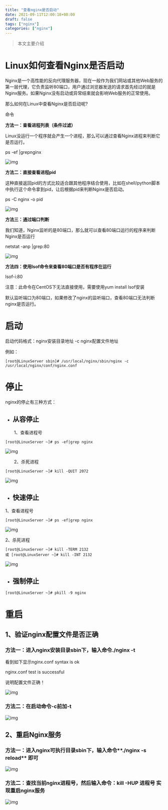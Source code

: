 ```yaml
---
title: "查看nginx是否启动"
date: 2021-09-11T12:00:18+08:00
draft: false
tags: ["nginx"]
categories: ["nginx"]
---
```


> 本文主要介绍

# Linux如何查看Nginx是否启动

Nginx是一个高性能的反向代理服务器，现在一般作为我们网站或其他Web服务的第一层代理，它负责监听80端口，用户通过浏览器发送的请求首先经过的就是Nginx服务。如果Nginx没有启动或异常结束就会影响Web服务的正常使用。

那么如何在Linux中查看Nginx是否启动呢?

命令

**方法一：查看进程列表（条件过滤）**

Linux没运行一个程序就会产生一个进程，那么可以通过查看Nginx进程来判断它是否运行。

ps -ef |grepnginx

![img](https:////upload-images.jianshu.io/upload_images/17178902-296f523a2f2994e1.png?imageMogr2/auto-orient/strip|imageView2/2/w/771/format/webp)

**方法二：直接查看进程pid**

这种直接返回pid的方式比较适合跟其他程序结合使用，比如在shell/python脚本中执行这个命令拿到pid，让后根据pid来判断Nginx是否启动。

ps -C nginx -o pid

![img](https:////upload-images.jianshu.io/upload_images/17178902-a450485aa28b7f87.png?imageMogr2/auto-orient/strip|imageView2/2/w/425/format/webp)

**方法三：通过端口判断**

我们知道，Nginx监听的是80端口，那么就可以查看80端口运行的程序来判断Nginx是否运行

netstat -anp |grep:80

![img](https:////upload-images.jianshu.io/upload_images/17178902-a552ec723a63e5e0.png?imageMogr2/auto-orient/strip|imageView2/2/w/915/format/webp)

**方法四：使用lsof命令来查看80端口是否有程序在运行**

lsof-i:80

注意：此命令在CentOS下无法直接使用，需要使用yum install lsof安装

默认监听端口为80端口，如果修改了nginx的监听端口，查看80端口无法判断nginx是否运行。

# 启动

 启动代码格式：nginx安装目录地址 -c nginx配置文件地址

例如：

```
[root@LinuxServer sbin]# /usr/local/nginx/sbin/nginx -c /usr/local/nginx/conf/nginx.conf
```

 

# 停止

 nginx的停止有三种方式：

- ## 从容停止

　　1、查看进程号

```
[root@LinuxServer ~]# ps -ef|grep nginx
```

 

![img](https://images2015.cnblogs.com/blog/848552/201601/848552-20160102182744854-1291053517.png)

　　2、杀死进程

```
[root@LinuxServer ~]# kill -QUIT 2072
```

 

![img](https://images2015.cnblogs.com/blog/848552/201601/848552-20160102182652354-960281274.png)

- ## 快速停止

1、查看进程号

```
[root@LinuxServer ~]# ps -ef|grep nginx
```

 

![img](https://images2015.cnblogs.com/blog/848552/201601/848552-20160102183103651-1859453208.png)

2、杀死进程

```
[root@LinuxServer ~]# kill -TERM 2132
或 [root@LinuxServer ~]# kill -INT 2132
```

 

![img](https://images2015.cnblogs.com/blog/848552/201601/848552-20160102183340010-2024212451.png)

- ## 强制停止

 

```
[root@LinuxServer ~]# pkill -9 nginx
```

 

 

# 重启

## 1、验证nginx配置文件是否正确

### 方法一：进入nginx安装目录sbin下，输入命令./nginx -t

看到如下显示nginx.conf syntax is ok

nginx.conf test is successful

说明配置文件正确！

![img](https://images2015.cnblogs.com/blog/848552/201601/848552-20160102184633432-1268782338.png)

 

### 方法二：在启动命令-c前加-t

![img](https://images2015.cnblogs.com/blog/848552/201601/848552-20160102185023385-456612180.png)

##  2、重启Nginx服务

###  方法一：进入nginx可执行目录sbin下，输入命令**./nginx -s reload** 即可

![img](https://images2015.cnblogs.com/blog/848552/201601/848552-20160102185521057-1341380905.png)

### 方法二：查找当前nginx进程号，然后输入命令：kill -HUP 进程号 实现重启nginx服务

![img](https://images2015.cnblogs.com/blog/848552/201601/848552-20160102185838167-234856506.png)